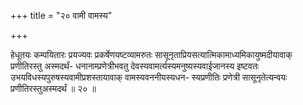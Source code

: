 +++
title = "२० वामी वामस्य"

+++

हेधूतयः कम्पयितारः प्रयज्यवः प्रकर्षेणयष्टव्यामरुतः सासूनृताप्रियसत्यात्मिकामाध्यमिकायुष्मदीयावाक् प्रणीतिरस्तु अस्मदर्थं- धनानाम्प्रणेत्रीभवतु देवस्यवामर्त्यस्यमनुष्यस्यवाईजानस्य इष्टवतः उभयविधस्यपुरुषस्यवामीप्रशस्तायावाक् वामस्यवननीयस्यधन- स्यप्रणीतिः प्रणेत्री सासूनृतेत्यन्वयः प्रणीतिरस्तुअस्मदर्थं ॥ २० ॥